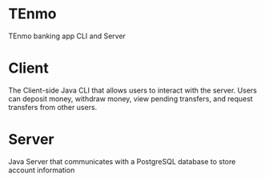 # TEnmo
TEnmo banking app CLI and Server


# Client

The Client-side Java CLI that allows users to interact with the server. Users can deposit money, withdraw money, view pending transfers, and request transfers from other users.

# Server

Java Server that communicates with a PostgreSQL database to store account information

